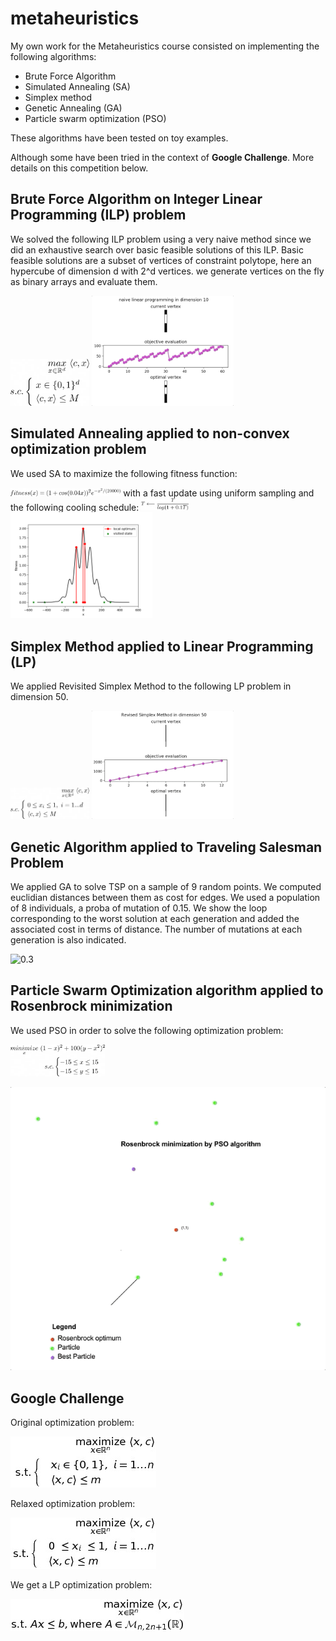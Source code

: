 # metaheuristics

My own work for the Metaheuristics course consisted on implementing the following algorithms:
* Brute Force Algorithm
* Simulated Annealing (SA)
* Simplex method
* Genetic Annealing (GA)
* Particle swarm optimization (PSO)

These algorithms have been tested on toy examples. 

Although some have been tried in the context of <strong>Google Challenge</strong>. More details on this competition below.

## Brute Force Algorithm on Integer Linear Programming (ILP) problem

We solved the following ILP problem using a very naive method since we did an exhaustive search over basic feasible solutions of this ILP. Basic feasible solutions are a subset of vertices of constraint polytope, here an hypercube of dimension d with 2^d vertices. we generate vertices on the fly as binary arrays and evaluate them.

<img src="img/naive_lp_eq2.png" width="25%">

<img src="img/naive_lp.gif" width="45%">

## Simulated Annealing applied to non-convex optimization problem

We used SA to maximize the following fitness function:

<img src="img/sa_fitness.png" width="35%">
with a fast update using uniform sampling and the following cooling schedule:
<img src="img/sa_cooling.png" width="15%">

<img src="img/sa.png" width="45%">

## Simplex Method applied to Linear Programming (LP)

We applied Revisited Simplex Method to the following LP problem in dimension 50.

<img src="img/simplex_eq.png" width="25%">

<img src="img/simplex_method.gif" width="45%">

## Genetic Algorithm applied to Traveling Salesman Problem

We applied GA to solve TSP on a sample of 9 random points. We computed euclidian distances between them as cost for edges. We used a population of 8 individuals, a proba of mutation of 0.15. We show the loop corresponding to the worst solution at each generation and added the associated cost in terms of distance. The number of mutations at each generation is also indicated.

![0.3](img/ga_tsp2.gif)

## Particle Swarm Optimization algorithm applied to Rosenbrock minimization

We used PSO in order to solve the following optimization problem:

<img src="img/pso_eq.png" width="30%">

![0.3](img/pso_rosen.gif)

## Google Challenge

Original optimization problem:

![0.3](img/google_challenge_eq.jpg)

Relaxed optimization problem: 

![0.3](img/google_challenge_relax_eq.jpg)

We get a LP optimization problem: 

![0.3](img/google_challenge_can_eq.jpeg)
